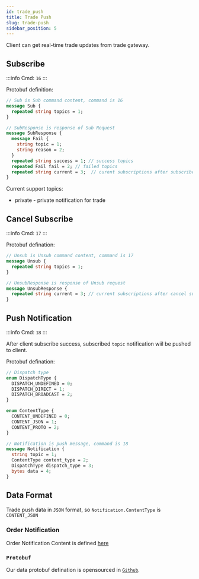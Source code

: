```yaml
---
id: trade_push
title: Trade Push
slug: trade-push
sidebar_position: 5
---
```


Client can get real-time trade updates from trade gateway.

## Subscribe

:::info
Cmd: `16`
:::

Protobuf definition:

```protobuf
// Sub is Sub command content, command is 16
message Sub {
  repeated string topics = 1;
}

// SubResponse is response of Sub Request
message SubResponse {
  message Fail {
    string topic = 1;
    string reason = 2;
  }
  repeated string success = 1; // success topics
  repeated Fail fail = 2; // failed topics
  repeated string current = 3;  // curent subscriptions after subscribe
}

```

Current support topics:

- private - private notification for trade

## Cancel Subscribe

:::info
Cmd: `17`
:::

Protobuf defination:

```protobuf
// Unsub is Unsub command content, command is 17
message Unsub {
  repeated string topics = 1;
}

// UnsubResponse is response of Unsub request
message UnsubResponse {
  repeated string current = 3; // current subscriptions after cancel subscribe
}
```

## Push Notification

:::info
Cmd: `18`
:::

After client subscribe success, subscribed `topic` notification wiil be pushed to client.

Protobuf defination:

```protobuf
// Dispatch type
enum DispatchType {
  DISPATCH_UNDEFINED = 0;
  DISPATCH_DIRECT = 1;
  DISPATCH_BROADCAST = 2;
}

enum ContentType {
  CONTENT_UNDEFINED = 0;
  CONTENT_JSON = 1;
  CONTENT_PROTO = 2;
}

// Notification is push message, command is 18
message Notification {
  string topic = 1;
  ContentType content_type = 2;
  DispatchType dispatch_type = 3;
  bytes data = 4;
}
```

## Data Format

Trade push data in `JSON` format, so `Notification.ContentType` is `CONTENT_JSON`

### Order Notification

Order Notification Content is defined [here](./trade-definition#websocket-notification)

### `Protobuf`

Our data protobuf defination is opensourced in [`Github`](https://github.com/longportapp/openapi-protobufs/tree/main/trade).
